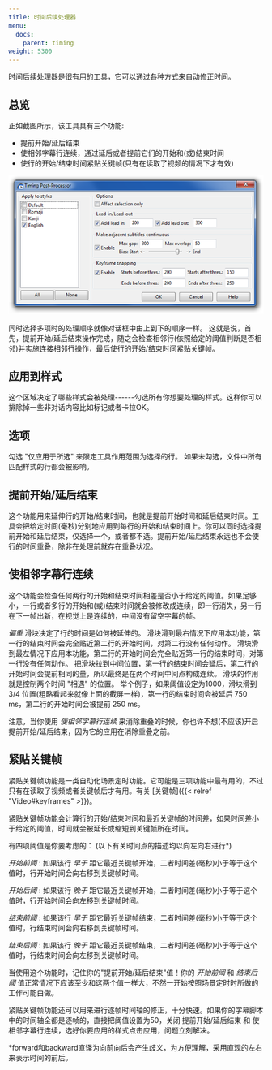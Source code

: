 ```yaml
---
title: 时间后续处理器
menu:
  docs:
    parent: timing
weight: 5300
---
```


时间后续处理器是很有用的工具，它可以通过各种方式来自动修正时间。

## 总览

正如截图所示，该工具具有三个功能:

- 提前开始/延后结束
- 使相邻字幕行连续，通过延后或者提前它们的开始和(或)结束时间
- 使行的开始/结束时间紧贴关键帧(只有在读取了视频的情况下才有效)

![Dialog_timing_processor](/img/3.2/Dialog_timing_processor.png#center)

同时选择多项时的处理顺序就像对话框中由上到下的顺序一样。
这就是说，首先，提前开始/延后结束操作完成，随之会检查相邻行(依照给定的阈值判断是否相邻)并实施连接相邻行操作，最后使行的开始/结束时间紧贴关键帧。

## 应用到样式

这个区域决定了哪些样式会被处理------勾选所有你想要处理的样式。这样你可以排除掉一些非对话内容比如标记或者卡拉OK。

## 选项

勾选 "仅应用于所选" 来限定工具作用范围为选择的行。
如果未勾选，文件中所有匹配样式的行都会被影响。

## 提前开始/延后结束

这个功能用来延伸行的开始/结束时间，也就是提前开始时间和延后结束时间。工具会把给定时间(毫秒)分别地应用到每行的开始和结束时间上。你可以同时选择提前开始和延后结束，仅选择一个，或者都不选。提前开始/延后结束永远也不会使行的时间重叠，除非在处理前就存在重叠状况。

## 使相邻字幕行连续

这个功能会检查任何两行的开始和结束时间相差是否小于给定的阈值。如果足够小，一行或者多行的开始和(或)结束时间就会被修改成连续，即一行消失，另一行在下一帧出新，在视觉上是连续的，中间没有留空字幕的帧。

*偏重* 滑块决定了行的时间是如何被延伸的。
滑块滑到最右情况下应用本功能，第一行的结束时间会完全贴近第二行的开始时间，对第二行没有任何动作。
滑块滑到最左情况下应用本功能，第二行的开始时间会完全贴近第一行的结束时间，对第一行没有任何动作。
把滑块拉到中间位置，第一行的结束时间会延后，第二行的开始时间会提前相同的量，所以最终是在两个时间中间点构成连续。
滑块的作用就是控制两个时间 "相遇" 的位置。
举个例子，如果阈值设定为1000，滑块滑到 3/4
位置(粗略看起来就像上面的截屏一样)，第一行的结束时间会被延后 750
ms，第二行的开始时间会被提前 250 ms。

注意，当你使用 *使相邻字幕行连续*
来消除重叠的时候，你也许不想(不应该)开启
提前开始/延后结束，因为它的应用在消除重叠之前。

## 紧贴关键帧

紧贴关键帧功能是一类自动化场景定时功能。它可能是三项功能中最有用的，不过只有在读取了视频或者关键帧后才有用。有关
[关键帧]({{< relref "Video#keyframes" >}})。

紧贴关键帧功能会计算行的开始/结束时间和最近关键帧的时间差，如果时间差小于给定的阈值，时间就会被延长或缩短到关键帧所在时间。

有四项阈值是你要考虑的： (以下有关时间点的描述均以向左向右进行\*)

*开始前阈*
: 如果该行 *早于*
  距它最近关键帧开始，二者时间差(毫秒)小于等于这个值时，行开始时间会向右移到关键帧时间。

*开始后阈*
: 如果该行 *晚于*
  距它最近关键帧开始，二者时间差(毫秒)小于等于这个值时，行开始时间会向左移到关键帧时间。

*结束前阈*
: 如果该行 *早于*
  距它最近关键帧结束，二者时间差(毫秒)小于等于这个值时，行结束时间会向右移到关键帧时间。

*结束后阈*
: 如果该行 *晚于*
  距它最近关键帧结束，二者时间差(毫秒)小于等于这个值时，行结束时间会向左移到关键帧时间。

当使用这个功能时，记住你的"提前开始/延后结束"值！你的 *开始前阈* 和
*结束后阈*
值正常情况下应该至少和这两个值一样大，不然一开始按照场景定时时所做的工作可能白做。

紧贴关键帧功能还可以用来进行逐帧时间轴的修正，十分快速。如果你的字幕脚本中的时间轴全都是逐帧的，直接把阈值设置为50，关闭
提前开始/延后结束 和
使相邻字幕行连续，选好你要应用的样式点击应用，问题立刻解决。

\*forward和backward直译为向前向后会产生歧义，为方便理解，采用直观的左右来表示时间的前后。
